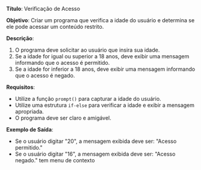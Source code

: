 **Título**: Verificação de Acesso
 
**Objetivo**: Criar um programa que verifica a idade do usuário e determina se ele pode acessar um conteúdo restrito.
 
**Descrição**:
1. O programa deve solicitar ao usuário que insira sua idade.
2. Se a idade for igual ou superior a 18 anos, deve exibir uma mensagem informando que o acesso é permitido.
3. Se a idade for inferior a 18 anos, deve exibir uma mensagem informando que o acesso é negado.
 
**Requisitos**:
- Utilize a função `prompt()` para capturar a idade do usuário.
- Utilize uma estrutura `if-else` para verificar a idade e exibir a mensagem apropriada.
- O programa deve ser claro e amigável.
 
**Exemplo de Saída**:
- Se o usuário digitar "20", a mensagem exibida deve ser: "Acesso permitido."
- Se o usuário digitar "16", a mensagem exibida deve ser: "Acesso negado."
tem menu de contexto